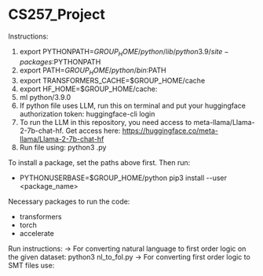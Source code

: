 # CS257_Project

Instructions:
1. export PYTHONPATH=$GROUP_HOME/python/lib/python3.9/site-packages:$PYTHONPATH
2. export PATH=$GROUP_HOME/python/bin:$PATH
3. export TRANSFORMERS_CACHE=$GROUP_HOME/cache
4. export HF_HOME=$GROUP_HOME/cache:
5. ml python/3.9.0
6. If python file uses LLM, run this on terminal and put your huggingface authorization token: huggingface-cli login
7. To run the LLM in this repository, you need access to meta-llama/Llama-2-7b-chat-hf. Get access here: https://huggingface.co/meta-llama/Llama-2-7b-chat-hf 
8. Run file using:
    python3 <filename>.py <args>

To install a package, set the paths above first. Then run:
- PYTHONUSERBASE=$GROUP_HOME/python pip3 install --user <package_name>

Necessary packages to run the code:
- transformers
- torch
- accelerate

Run instructions:
-> For converting natural language to first order logic on the given dataset: python3 nl_to_fol.py
-> For converting first order logic to SMT files use: 

